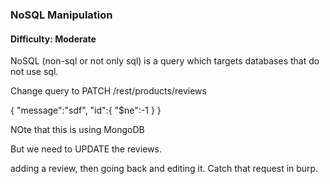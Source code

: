
### NoSQL Manipulation

#### Difficulty: Moderate

NoSQL (non-sql or not only sql) is a query which targets databases that do not use sql.

Change query to PATCH /rest/products/reviews

{
    "message":"sdf",
    "id":{ "$ne":-1
  }
}


NOte that this is using MongoDB


But we need to UPDATE the reviews.

adding a review, then going back and editing it. Catch that request in burp.



